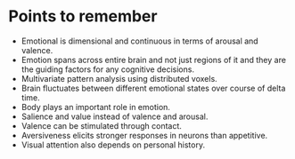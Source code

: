 # **Points to remember**

* Emotional is dimensional and continuous in terms of arousal and valence.
* Emotion spans across entire brain and not just regions of it and they are the guiding factors for any cognitive decisions.
* Multivariate pattern analysis using distributed voxels.
* Brain fluctuates between different emotional states over course of delta time.
* Body plays an important role in emotion.
* Salience and value instead of valence and arousal.
* Valence can be stimulated through contact.
* Aversiveness elicits stronger responses in neurons than appetitive.
* Visual attention also depends on personal history.

